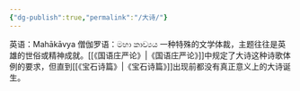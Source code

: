 ```yaml
---
{"dg-publish":true,"permalink":"/大诗/"}
---
```


英语：Mahākāvya
僧伽罗语：මහා කාව්‍යය
一种特殊的文学体裁，主题往往是英雄的世俗或精神成就。[[《国语庄严论》\|《国语庄严论》]]中规定了大诗这种诗歌体例的要求，但直到[[《宝石诗篇》\|《宝石诗篇》]]出现前都没有真正意义上的大诗诞生。